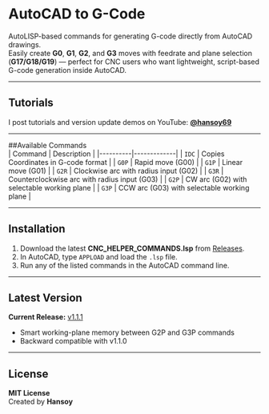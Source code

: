 # AutoCAD to G-Code  
AutoLISP-based commands for generating G-code directly from AutoCAD drawings.  
Easily create **G0**, **G1**, **G2**, and **G3** moves with feedrate and plane selection (**G17/G18/G19**) — perfect for CNC users who want lightweight, script-based G-code generation inside AutoCAD.  

---

## Tutorials  
I post tutorials and version update demos on YouTube: [**@hansoy69**](https://www.youtube.com/@hansoy69)  

---

##Available Commands  
| Command | Description |
|----------|-------------|
| `IDC` | Copies Coordinates in G-code format |
| `G0P` | Rapid move (G00) |
| `G1P` | Linear move (G01) |
| `G2R` | Clockwise arc with radius input (G02) |
| `G3R` | Counterclockwise arc with radius input (G03) |
| `G2P` | CW arc (G02) with selectable working plane |
| `G3P` | CCW arc (G03) with selectable working plane |

---

## Installation  
1. Download the latest **CNC_HELPER_COMMANDS.lsp** from [Releases](https://github.com/Hans930v/AutoCAD-to-Gcode/releases).  
2. In AutoCAD, type `APPLOAD` and load the `.lsp` file.  
3. Run any of the listed commands in the AutoCAD command line.  

---

## Latest Version  
**Current Release:** [v1.1.1](https://github.com/Hans930v/AutoCAD-to-Gcode/releases/tag/1.1.1)  
- Smart working-plane memory between G2P and G3P commands  
- Backward compatible with v1.1.0  

---

## License  
**MIT License**  
Created by **Hansoy**
